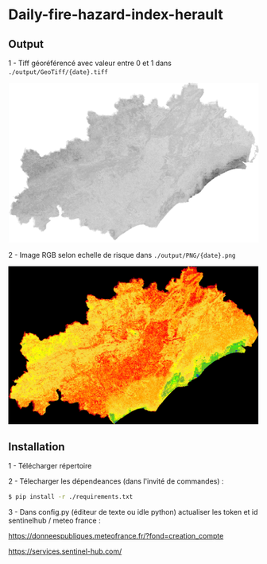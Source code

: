 # Daily-fire-hazard-index-herault

## Output

1 - Tiff géoréférencé avec valeur entre 0 et 1 dans ``./output/GeoTiff/{date}.tiff``

![tiff-example](https://github.com/AGottardiSDIS/Daily-fire-hazard-index-herault/blob/main/Output/other/Exemple.png)

2 - Image RGB selon echelle de risque  dans ``./output/PNG/{date}.png``

![tiff-example2](https://github.com/AGottardiSDIS/Daily-fire-hazard-index-herault/blob/main/Output/other/exemple_rgb.png)

## Installation

1 - Télécharger répertoire

2 - Télecharger les dépendeances (dans l'invité de commandes) :

```bash
$ pip install -r ./requirements.txt
```

3 - Dans config.py (éditeur de texte ou idle python)  actualiser les token et id sentinelhub / meteo france :

https://donneespubliques.meteofrance.fr/?fond=creation_compte

https://services.sentinel-hub.com/

